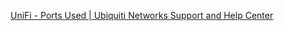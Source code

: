 <a href="https://help.ui.com/hc/en-us/articles/218506997-UniFi-Ports-Used">UniFi - Ports Used | Ubiquiti Networks Support and Help Center</a>